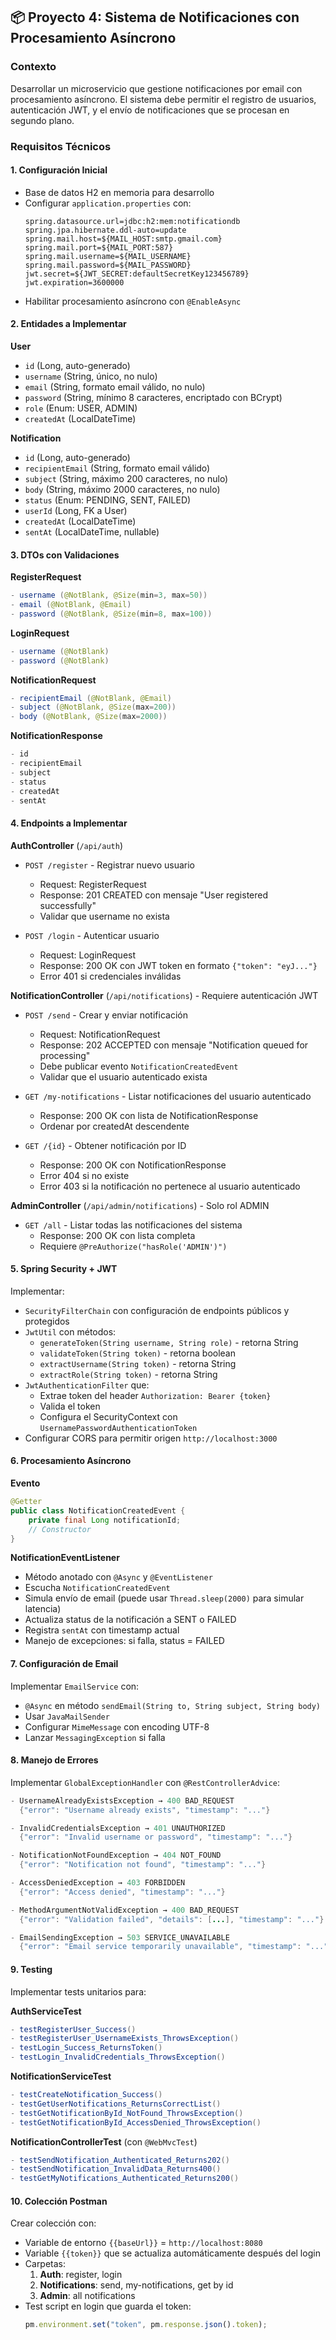 ## 📦 **Proyecto 4: Sistema de Notificaciones con Procesamiento Asíncrono**

### **Contexto**
Desarrollar un microservicio que gestione notificaciones por email con procesamiento asíncrono. El sistema debe permitir el registro de usuarios, autenticación JWT, y el envío de notificaciones que se procesan en segundo plano.

### **Requisitos Técnicos**

#### **1. Configuración Inicial**
- Base de datos H2 en memoria para desarrollo
- Configurar `application.properties` con:
  ```properties
  spring.datasource.url=jdbc:h2:mem:notificationdb
  spring.jpa.hibernate.ddl-auto=update
  spring.mail.host=${MAIL_HOST:smtp.gmail.com}
  spring.mail.port=${MAIL_PORT:587}
  spring.mail.username=${MAIL_USERNAME}
  spring.mail.password=${MAIL_PASSWORD}
  jwt.secret=${JWT_SECRET:defaultSecretKey123456789}
  jwt.expiration=3600000
  ```
- Habilitar procesamiento asíncrono con `@EnableAsync`

#### **2. Entidades a Implementar**

**User**
- `id` (Long, auto-generado)
- `username` (String, único, no nulo)
- `email` (String, formato email válido, no nulo)
- `password` (String, mínimo 8 caracteres, encriptado con BCrypt)
- `role` (Enum: USER, ADMIN)
- `createdAt` (LocalDateTime)

**Notification**
- `id` (Long, auto-generado)
- `recipientEmail` (String, formato email válido)
- `subject` (String, máximo 200 caracteres, no nulo)
- `body` (String, máximo 2000 caracteres, no nulo)
- `status` (Enum: PENDING, SENT, FAILED)
- `userId` (Long, FK a User)
- `createdAt` (LocalDateTime)
- `sentAt` (LocalDateTime, nullable)

#### **3. DTOs con Validaciones**

**RegisterRequest**
```java
- username (@NotBlank, @Size(min=3, max=50))
- email (@NotBlank, @Email)
- password (@NotBlank, @Size(min=8, max=100))
```

**LoginRequest**
```java
- username (@NotBlank)
- password (@NotBlank)
```

**NotificationRequest**
```java
- recipientEmail (@NotBlank, @Email)
- subject (@NotBlank, @Size(max=200))
- body (@NotBlank, @Size(max=2000))
```

**NotificationResponse**
```java
- id
- recipientEmail
- subject
- status
- createdAt
- sentAt
```

#### **4. Endpoints a Implementar**

**AuthController** (`/api/auth`)
- `POST /register` - Registrar nuevo usuario
  - Request: RegisterRequest
  - Response: 201 CREATED con mensaje "User registered successfully"
  - Validar que username no exista

- `POST /login` - Autenticar usuario
  - Request: LoginRequest
  - Response: 200 OK con JWT token en formato `{"token": "eyJ..."}`
  - Error 401 si credenciales inválidas

**NotificationController** (`/api/notifications`) - Requiere autenticación JWT
- `POST /send` - Crear y enviar notificación
  - Request: NotificationRequest
  - Response: 202 ACCEPTED con mensaje "Notification queued for processing"
  - Debe publicar evento `NotificationCreatedEvent`
  - Validar que el usuario autenticado exista

- `GET /my-notifications` - Listar notificaciones del usuario autenticado
  - Response: 200 OK con lista de NotificationResponse
  - Ordenar por createdAt descendente

- `GET /{id}` - Obtener notificación por ID
  - Response: 200 OK con NotificationResponse
  - Error 404 si no existe
  - Error 403 si la notificación no pertenece al usuario autenticado

**AdminController** (`/api/admin/notifications`) - Solo rol ADMIN
- `GET /all` - Listar todas las notificaciones del sistema
  - Response: 200 OK con lista completa
  - Requiere `@PreAuthorize("hasRole('ADMIN')")`

#### **5. Spring Security + JWT**

Implementar:
- `SecurityFilterChain` con configuración de endpoints públicos y protegidos
- `JwtUtil` con métodos:
  - `generateToken(String username, String role)` - retorna String
  - `validateToken(String token)` - retorna boolean
  - `extractUsername(String token)` - retorna String
  - `extractRole(String token)` - retorna String
- `JwtAuthenticationFilter` que:
  - Extrae token del header `Authorization: Bearer {token}`
  - Valida el token
  - Configura el SecurityContext con `UsernamePasswordAuthenticationToken`
- Configurar CORS para permitir origen `http://localhost:3000`

#### **6. Procesamiento Asíncrono**

**Evento**
```java
@Getter
public class NotificationCreatedEvent {
    private final Long notificationId;
    // Constructor
}
```

**NotificationEventListener**
- Método anotado con `@Async` y `@EventListener`
- Escucha `NotificationCreatedEvent`
- Simula envío de email (puede usar `Thread.sleep(2000)` para simular latencia)
- Actualiza status de la notificación a SENT o FAILED
- Registra `sentAt` con timestamp actual
- Manejo de excepciones: si falla, status = FAILED

#### **7. Configuración de Email**

Implementar `EmailService` con:
- `@Async` en método `sendEmail(String to, String subject, String body)`
- Usar `JavaMailSender`
- Configurar `MimeMessage` con encoding UTF-8
- Lanzar `MessagingException` si falla

#### **8. Manejo de Errores**

Implementar `GlobalExceptionHandler` con `@RestControllerAdvice`:

```java
- UsernameAlreadyExistsException → 400 BAD_REQUEST
  {"error": "Username already exists", "timestamp": "..."}

- InvalidCredentialsException → 401 UNAUTHORIZED
  {"error": "Invalid username or password", "timestamp": "..."}

- NotificationNotFoundException → 404 NOT_FOUND
  {"error": "Notification not found", "timestamp": "..."}

- AccessDeniedException → 403 FORBIDDEN
  {"error": "Access denied", "timestamp": "..."}

- MethodArgumentNotValidException → 400 BAD_REQUEST
  {"error": "Validation failed", "details": [...], "timestamp": "..."}

- EmailSendingException → 503 SERVICE_UNAVAILABLE
  {"error": "Email service temporarily unavailable", "timestamp": "..."}
```

#### **9. Testing**

Implementar tests unitarios para:

**AuthServiceTest**
```java
- testRegisterUser_Success()
- testRegisterUser_UsernameExists_ThrowsException()
- testLogin_Success_ReturnsToken()
- testLogin_InvalidCredentials_ThrowsException()
```

**NotificationServiceTest**
```java
- testCreateNotification_Success()
- testGetUserNotifications_ReturnsCorrectList()
- testGetNotificationById_NotFound_ThrowsException()
- testGetNotificationById_AccessDenied_ThrowsException()
```

**NotificationControllerTest** (con `@WebMvcTest`)
```java
- testSendNotification_Authenticated_Returns202()
- testSendNotification_InvalidData_Returns400()
- testGetMyNotifications_Authenticated_Returns200()
```

#### **10. Colección Postman**

Crear colección con:
- Variable de entorno `{{baseUrl}}` = `http://localhost:8080`
- Variable `{{token}}` que se actualiza automáticamente después del login
- Carpetas:
  1. **Auth**: register, login
  2. **Notifications**: send, my-notifications, get by id
  3. **Admin**: all notifications
- Test script en login que guarda el token:
  ```javascript
  pm.environment.set("token", pm.response.json().token);
  ```
